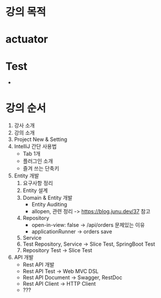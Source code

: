 
# 강의 목적



# actuator



# Test
* 

# 강의 순서
1. 강사 소개
2. 강의 소개
3. Project New & Setting
4. IntelliJ 간단 사용법
    * Tab 1개
    * 플러그인 소개
    * 즐겨 쓰는 단축키
5. Entity 개발
    1. 요구사항 정리
    2. Entity 설계
    3. Domain & Entity 개발
        * Entity Auditing
        * allopen, 관련 정리 -> https://blog.junu.dev/37 참고
    4. Repository
        * open-in-view: false -> /api/orders 문제있는 이유
        * applicationRunner -> orders save
    5. Service
    6. Test Repository, Service  -> Slice Test, SpringBoot Test 
    6. Repository Test -> Slice Test
6. API 개발
    * Rest API 개발
    * Rest API Test -> Web MVC DSL
    * Rest API Document -> Swagger, RestDoc
    * Rest API Client -> HTTP Client
    * ???